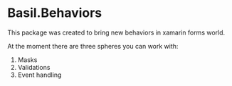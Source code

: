 # Basil.Behaviors

This package was created to bring new behaviors in xamarin forms world.

At the moment there are three spheres you can work with:

1. Masks
2. Validations
3. Event handling
